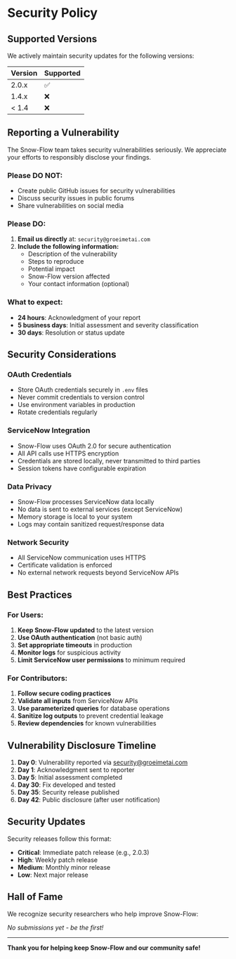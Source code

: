 # Security Policy

## Supported Versions

We actively maintain security updates for the following versions:

| Version | Supported          |
| ------- | ------------------ |
| 2.0.x   | :white_check_mark: |
| 1.4.x   | :x:                |
| < 1.4   | :x:                |

## Reporting a Vulnerability

The Snow-Flow team takes security vulnerabilities seriously. We appreciate your efforts to responsibly disclose your findings.

### Please DO NOT:
- Create public GitHub issues for security vulnerabilities
- Discuss security issues in public forums
- Share vulnerabilities on social media

### Please DO:
1. **Email us directly** at: `security@groeimetai.com`
2. **Include the following information:**
   - Description of the vulnerability
   - Steps to reproduce
   - Potential impact
   - Snow-Flow version affected
   - Your contact information (optional)

### What to expect:
- **24 hours**: Acknowledgment of your report
- **5 business days**: Initial assessment and severity classification
- **30 days**: Resolution or status update

## Security Considerations

### OAuth Credentials
- Store OAuth credentials securely in `.env` files
- Never commit credentials to version control
- Use environment variables in production
- Rotate credentials regularly

### ServiceNow Integration
- Snow-Flow uses OAuth 2.0 for secure authentication
- All API calls use HTTPS encryption
- Credentials are stored locally, never transmitted to third parties
- Session tokens have configurable expiration

### Data Privacy
- Snow-Flow processes ServiceNow data locally
- No data is sent to external services (except ServiceNow)
- Memory storage is local to your system
- Logs may contain sanitized request/response data

### Network Security
- All ServiceNow communication uses HTTPS
- Certificate validation is enforced
- No external network requests beyond ServiceNow APIs

## Best Practices

### For Users:
1. **Keep Snow-Flow updated** to the latest version
2. **Use OAuth authentication** (not basic auth)
3. **Set appropriate timeouts** in production
4. **Monitor logs** for suspicious activity
5. **Limit ServiceNow user permissions** to minimum required

### For Contributors:
1. **Follow secure coding practices**
2. **Validate all inputs** from ServiceNow APIs
3. **Use parameterized queries** for database operations
4. **Sanitize log outputs** to prevent credential leakage
5. **Review dependencies** for known vulnerabilities

## Vulnerability Disclosure Timeline

1. **Day 0**: Vulnerability reported via security@groeimetai.com
2. **Day 1**: Acknowledgment sent to reporter
3. **Day 5**: Initial assessment completed
4. **Day 30**: Fix developed and tested
5. **Day 35**: Security release published
6. **Day 42**: Public disclosure (after user notification)

## Security Updates

Security releases follow this format:
- **Critical**: Immediate patch release (e.g., 2.0.3)
- **High**: Weekly patch release
- **Medium**: Monthly minor release
- **Low**: Next major release

## Hall of Fame

We recognize security researchers who help improve Snow-Flow:

*No submissions yet - be the first!*

---

**Thank you for helping keep Snow-Flow and our community safe!**